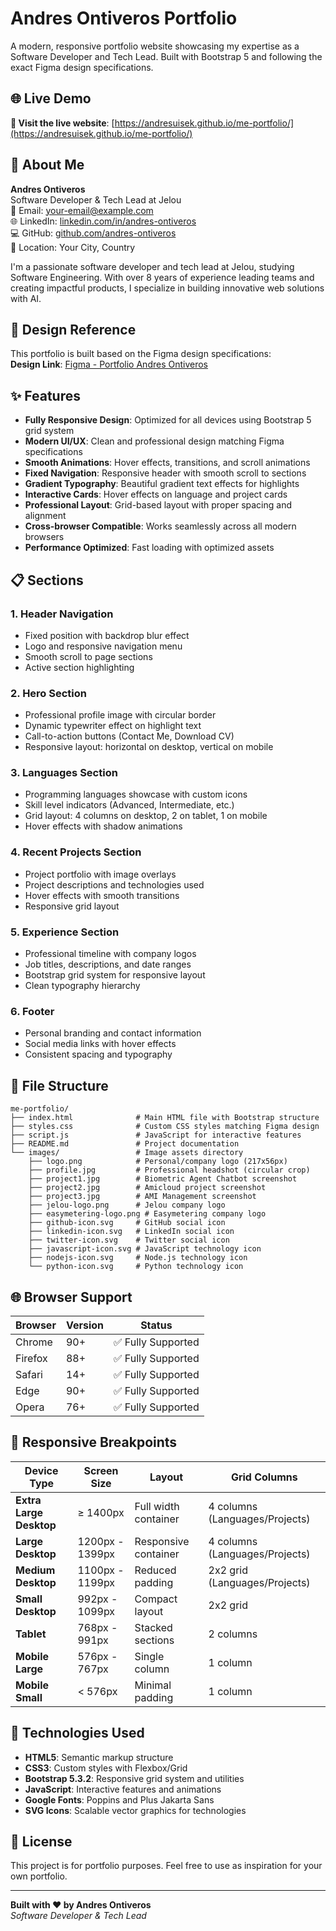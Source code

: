 # Andres Ontiveros Portfolio

A modern, responsive portfolio website showcasing my expertise as a Software Developer and Tech Lead. Built with Bootstrap 5 and following the exact Figma design specifications.

## 🌐 Live Demo

**🚀 Visit the live website**: [https://andresuisek.github.io/me-portfolio/](https://andresuisek.github.io/me-portfolio/)

## 👤 About Me

**Andres Ontiveros**  
Software Developer & Tech Lead at Jelou  
📧 Email: [your-email@example.com](mailto:your-email@example.com)  
🌐 LinkedIn: [linkedin.com/in/andres-ontiveros](https://linkedin.com/in/andres-ontiveros)  
💻 GitHub: [github.com/andres-ontiveros](https://github.com/andres-ontiveros)  
📍 Location: Your City, Country

I'm a passionate software developer and tech lead at Jelou, studying Software Engineering. With over 8 years of experience leading teams and creating impactful products, I specialize in building innovative web solutions with AI.

## 🎨 Design Reference

This portfolio is built based on the Figma design specifications:  
**Design Link**: [Figma - Portfolio Andres Ontiveros](https://www.figma.com/design/lFQBAJelnl5beCIG5p9yaN/Portfolio---Andres-Ontiveros?node-id=2032-1868&t=y7JWhXwC3GiUP40W-1)

## ✨ Features

- **Fully Responsive Design**: Optimized for all devices using Bootstrap 5 grid system
- **Modern UI/UX**: Clean and professional design matching Figma specifications
- **Smooth Animations**: Hover effects, transitions, and scroll animations
- **Fixed Navigation**: Responsive header with smooth scroll to sections
- **Gradient Typography**: Beautiful gradient text effects for highlights
- **Interactive Cards**: Hover effects on language and project cards
- **Professional Layout**: Grid-based layout with proper spacing and alignment
- **Cross-browser Compatible**: Works seamlessly across all modern browsers
- **Performance Optimized**: Fast loading with optimized assets

## 📋 Sections

### 1. **Header Navigation**

- Fixed position with backdrop blur effect
- Logo and responsive navigation menu
- Smooth scroll to page sections
- Active section highlighting

### 2. **Hero Section**

- Professional profile image with circular border
- Dynamic typewriter effect on highlight text
- Call-to-action buttons (Contact Me, Download CV)
- Responsive layout: horizontal on desktop, vertical on mobile

### 3. **Languages Section**

- Programming languages showcase with custom icons
- Skill level indicators (Advanced, Intermediate, etc.)
- Grid layout: 4 columns on desktop, 2 on tablet, 1 on mobile
- Hover effects with shadow animations

### 4. **Recent Projects Section**

- Project portfolio with image overlays
- Project descriptions and technologies used
- Hover effects with smooth transitions
- Responsive grid layout

### 5. **Experience Section**

- Professional timeline with company logos
- Job titles, descriptions, and date ranges
- Bootstrap grid system for responsive layout
- Clean typography hierarchy

### 6. **Footer**

- Personal branding and contact information
- Social media links with hover effects
- Consistent spacing and typography

## 📁 File Structure

```
me-portfolio/
├── index.html              # Main HTML file with Bootstrap structure
├── styles.css              # Custom CSS styles matching Figma design
├── script.js               # JavaScript for interactive features
├── README.md               # Project documentation
└── images/                 # Image assets directory
    ├── logo.png            # Personal/company logo (217x56px)
    ├── profile.jpg         # Professional headshot (circular crop)
    ├── project1.jpg        # Biometric Agent Chatbot screenshot
    ├── project2.jpg        # Amicloud project screenshot
    ├── project3.jpg        # AMI Management screenshot
    ├── jelou-logo.png      # Jelou company logo
    ├── easymetering-logo.png # Easymetering company logo
    ├── github-icon.svg     # GitHub social icon
    ├── linkedin-icon.svg   # LinkedIn social icon
    ├── twitter-icon.svg    # Twitter social icon
    ├── javascript-icon.svg # JavaScript technology icon
    ├── nodejs-icon.svg     # Node.js technology icon
    └── python-icon.svg     # Python technology icon
```

## 🌐 Browser Support

| Browser | Version | Status             |
| ------- | ------- | ------------------ |
| Chrome  | 90+     | ✅ Fully Supported |
| Firefox | 88+     | ✅ Fully Supported |
| Safari  | 14+     | ✅ Fully Supported |
| Edge    | 90+     | ✅ Fully Supported |
| Opera   | 76+     | ✅ Fully Supported |

## 📱 Responsive Breakpoints

| Device Type             | Screen Size     | Layout               | Grid Columns                   |
| ----------------------- | --------------- | -------------------- | ------------------------------ |
| **Extra Large Desktop** | ≥ 1400px        | Full width container | 4 columns (Languages/Projects) |
| **Large Desktop**       | 1200px - 1399px | Responsive container | 4 columns (Languages/Projects) |
| **Medium Desktop**      | 1100px - 1199px | Reduced padding      | 2x2 grid (Languages/Projects)  |
| **Small Desktop**       | 992px - 1099px  | Compact layout       | 2x2 grid                       |
| **Tablet**              | 768px - 991px   | Stacked sections     | 2 columns                      |
| **Mobile Large**        | 576px - 767px   | Single column        | 1 column                       |
| **Mobile Small**        | < 576px         | Minimal padding      | 1 column                       |

## 🔧 Technologies Used

- **HTML5**: Semantic markup structure
- **CSS3**: Custom styles with Flexbox/Grid
- **Bootstrap 5.3.2**: Responsive grid system and utilities
- **JavaScript**: Interactive features and animations
- **Google Fonts**: Poppins and Plus Jakarta Sans
- **SVG Icons**: Scalable vector graphics for technologies

## 📄 License

This project is for portfolio purposes. Feel free to use as inspiration for your own portfolio.

---

**Built with ❤️ by Andres Ontiveros**  
_Software Developer & Tech Lead_
